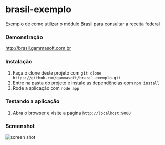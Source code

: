 brasil-exemplo
==============

Exemplo de como utilizar o módulo [Brasil](https://github.com/gammasoft/brasil) para consultar a receita federal

### Demonstração

http://brasil.gammasoft.com.br

### Instalação

1. Faça o clone deste projeto com `git clone https://github.com/gammasoft/brasil-exemplo.git`
2. Entre na pasta do projeto e instale as dependências com `npm install`
3. Rode a aplicação com `node app`

### Testando a aplicação

1. Abra o browser e visite a página `http://localhost:9000`

### Screenshot

![screen shot](https://cloud.githubusercontent.com/assets/522043/4519537/2db30ec8-4cc0-11e4-8957-34cbb0fd1b75.png)
